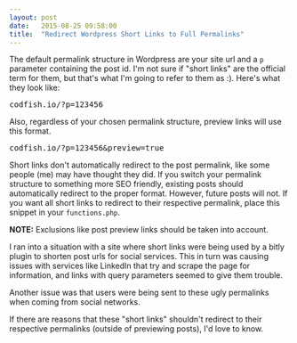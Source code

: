 ```yaml
---
layout: post
date:   2015-08-25 09:58:00
title:  "Redirect Wordpress Short Links to Full Permalinks"
---
```


The default permalink structure in Wordpress are your site url and a `p` parameter containing the post id. I'm not sure if "short links" are the official term for them, but that's what I'm going to refer to them as :). Here's what they look like:

<pre class="language-text">
codfish.io/?p=123456
</pre>

Also, regardless of your chosen permalink structure, preview links will use this format.

<pre class="language-text">
codfish.io/?p=123456&preview=true
</pre>

Short links don't automatically redirect to the post permalink, like some people (me) may have thought they did. If you switch your permalink structure to something more SEO friendly, existing posts should automatically redirect to the proper format. However, future posts will not. If you want all short links to redirect to their respective permalink, place this snippet in your `functions.php`.

**NOTE:** Exclusions like post preview links should be taken into account.

<script src="https://gist.github.com/codfish/7b8c8f4c4f085429f07c.js"></script>

I ran into a situation with a site where short links were being used by a bitly plugin to shorten post urls for social services. This in turn was causing issues with services like LinkedIn that try and scrape the page for information, and links with query parameters seemed to give them trouble.

Another issue was that users were being sent to these ugly permalinks when coming from social networks.

If there are reasons that these "short links" shouldn't redirect to their respective permalinks (outside of previewing posts), I'd love to know.
